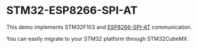 # STM32-ESP8266-SPI-AT
This demo implements STM32F103 and [ESP8266-SPI-AT](https://github.com/espressif/esp-at) communication.

You can easily migrate to your STM32 platform through STM32CubeMX.

